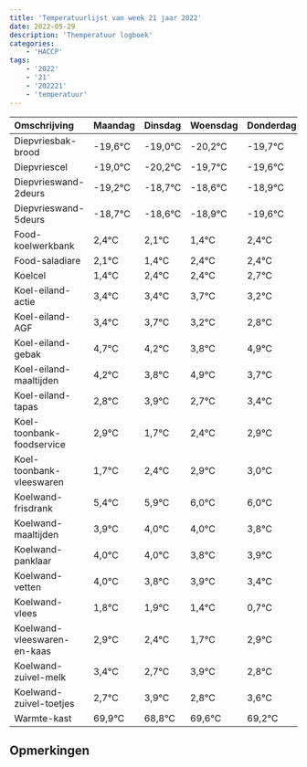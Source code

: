 ```yaml
---
title: 'Temperatuurlijst van week 21 jaar 2022'
date: 2022-05-29
description: 'Themperatuur logboek'
categories:
    - 'HACCP'
tags:
    - '2022'
    - '21'
    - '202221'
    - 'temperatuur'
---
```

|Omschrijving|Maandag|Dinsdag|Woensdag|Donderdag|Vrijdag|Zaterdag|Zondag|
|:---|:---|:---|:---|:---|:---|:---|:---|
|Diepvriesbak-brood|-19,6°C|-19,0°C|-20,2°C|-19,7°C|-19,6°C|-19,9°C|-20,6°C|
|Diepvriescel|-19,0°C|-20,2°C|-19,7°C|-19,6°C|-19,9°C|-20,6°C|-19,6°C|
|Diepvrieswand-2deurs|-19,2°C|-18,7°C|-18,6°C|-18,9°C|-19,6°C|-18,6°C|-18,6°C|
|Diepvrieswand-5deurs|-18,7°C|-18,6°C|-18,9°C|-19,6°C|-18,6°C|-18,6°C|-18,3°C|
|Food-koelwerkbank|2,4°C|2,1°C|1,4°C|2,4°C|2,4°C|2,7°C|2,2°C|
|Food-saladiare|2,1°C|1,4°C|2,4°C|2,4°C|2,7°C|2,2°C|1,8°C|
|Koelcel|1,4°C|2,4°C|2,4°C|2,7°C|2,2°C|1,8°C|2,9°C|
|Koel-eiland-actie|3,4°C|3,4°C|3,7°C|3,2°C|2,8°C|3,9°C|2,7°C|
|Koel-eiland-AGF|3,4°C|3,7°C|3,2°C|2,8°C|3,9°C|2,7°C|3,4°C|
|Koel-eiland-gebak|4,7°C|4,2°C|3,8°C|4,9°C|3,7°C|4,4°C|4,9°C|
|Koel-eiland-maaltijden|4,2°C|3,8°C|4,9°C|3,7°C|4,4°C|4,9°C|5,0°C|
|Koel-eiland-tapas|2,8°C|3,9°C|2,7°C|3,4°C|3,9°C|4,0°C|4,0°C|
|Koel-toonbank-foodservice|2,9°C|1,7°C|2,4°C|2,9°C|3,0°C|3,0°C|2,8°C|
|Koel-toonbank-vleeswaren|1,7°C|2,4°C|2,9°C|3,0°C|3,0°C|2,8°C|2,9°C|
|Koelwand-frisdrank|5,4°C|5,9°C|6,0°C|6,0°C|5,8°C|5,9°C|5,4°C|
|Koelwand-maaltijden|3,9°C|4,0°C|4,0°C|3,8°C|3,9°C|3,4°C|2,7°C|
|Koelwand-panklaar|4,0°C|4,0°C|3,8°C|3,9°C|3,4°C|2,7°C|3,9°C|
|Koelwand-vetten|4,0°C|3,8°C|3,9°C|3,4°C|2,7°C|3,9°C|2,8°C|
|Koelwand-vlees|1,8°C|1,9°C|1,4°C|0,7°C|1,9°C|0,8°C|1,6°C|
|Koelwand-vleeswaren-en-kaas|2,9°C|2,4°C|1,7°C|2,9°C|1,8°C|2,6°C|2,2°C|
|Koelwand-zuivel-melk|3,4°C|2,7°C|3,9°C|2,8°C|3,6°C|3,2°C|3,7°C|
|Koelwand-zuivel-toetjes|2,7°C|3,9°C|2,8°C|3,6°C|3,2°C|3,7°C|4,0°C|
|Warmte-kast|69,9°C|68,8°C|69,6°C|69,2°C|69,7°C|70,0°C|69,4°C|

## Opmerkingen


